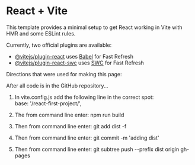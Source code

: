 # React + Vite

This template provides a minimal setup to get React working in Vite with HMR and some ESLint rules.

Currently, two official plugins are available:

- [@vitejs/plugin-react](https://github.com/vitejs/vite-plugin-react/blob/main/packages/plugin-react/README.md) uses [Babel](https://babeljs.io/) for Fast Refresh
- [@vitejs/plugin-react-swc](https://github.com/vitejs/vite-plugin-react-swc) uses [SWC](https://swc.rs/) for Fast Refresh

Directions that were used for making this page: 

After all code is in the GitHub repository...

1. In vite.config.js add the following line in the correct spot:   
    base: '/react-first-project/',

2. The from command line enter: 
    npm run build

3. Then from command line enter: 
    git add dist -f 

4. Then from command line enter: 
    git commit -m 'adding dist'

5. Then from command line enter: 
    git subtree push --prefix dist origin gh-pages

    